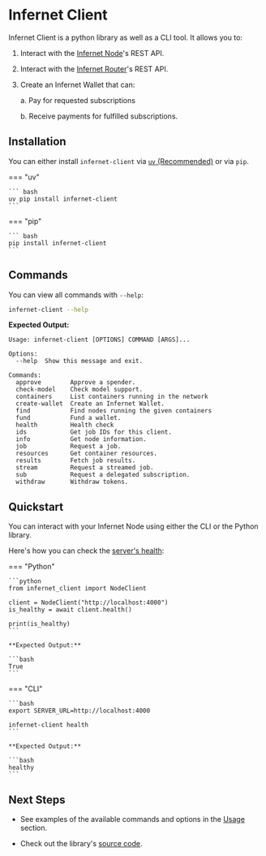# Infernet Client

Infernet Client is a python library as well as a CLI tool. It allows you to:

1. Interact with the [Infernet Node](https://github.com/ritual-net/infernet-node)'s REST API.
2. Interact with the [Infernet Router](https://github.com/ritual-net/infernet-router)'s REST API.
3. Create an Infernet Wallet that can:

      a. Pay for requested subscriptions

      b. Receive payments for fulfilled subscriptions.

## Installation

You can either install `infernet-client` via [`uv` (Recommended)](https://astral.sh/blog/uv) or via `pip`.

=== "uv"

    ``` bash
    uv pip install infernet-client
    ```

=== "pip"

    ``` bash
    pip install infernet-client
    ```

## Commands

You can view all commands with `--help`:

```bash
infernet-client --help
```

**Expected Output:**

```
Usage: infernet-client [OPTIONS] COMMAND [ARGS]...

Options:
  --help  Show this message and exit.

Commands:
  approve        Approve a spender.
  check-model    Check model support.
  containers     List containers running in the network
  create-wallet  Create an Infernet Wallet.
  find           Find nodes running the given containers
  fund           Fund a wallet.
  health         Health check
  ids            Get job IDs for this client.
  info           Get node information.
  job            Request a job.
  resources      Get container resources.
  results        Fetch job results.
  stream         Request a streamed job.
  sub            Request a delegated subscription.
  withdraw       Withdraw tokens.
```

## Quickstart

You can interact with your Infernet Node using either the CLI or the Python library.

Here's how you can check the [server's health](https://docs.ritual.net/infernet/node/api#healthinfo):

=== "Python"

    ```python
    from infernet_client import NodeClient

    client = NodeClient("http://localhost:4000")
    is_healthy = await client.health()

    print(is_healthy)
    ```

    **Expected Output:**

    ```bash
    True
    ```

=== "CLI"

    ```bash
    export SERVER_URL=http://localhost:4000

    infernet-client health
    ```

    **Expected Output:**

    ```bash
    healthy
    ```

## Next Steps

- See examples of the available commands and options in the [Usage](usage.md) section.

- Check out the library's [source code](https://github.com/ritual-net/infernet-monorepo-internal/tree/main/libraries/infernet_client).
